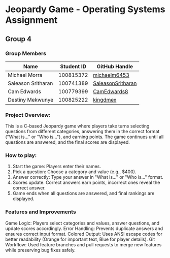 # Jeopardy Game - Operating Systems Assignment

## Group 4

### Group Members

| Name                | Student ID  | GitHub Handle       |
|---------------------|------------|---------------------|
| Michael Morra      | 100815372   | [michaelm6453](https://github.com/michaelm6453) |
| Saieason Sritharan | 100741389   | [SaieasonSritharan](https://github.com/SaieasonSritharan) |
| Cam Edwards        | 100779399   | [CamEdwards8](https://github.com/CamEdwards8)  |
| Destiny Mekwunye   | 100825222   | [kingdmex](https://github.com/kingdmex) |

### Project Overview:
This is a C-based Jeopardy game where players take turns selecting questions from different categories, answering them in the correct format ("What is..." or "Who is..."), and earning points. The game continues until all questions are answered, and the final scores are displayed.

### How to play: 
1. Start the game: Players enter their names.
2. Pick a question: Choose a category and value (e.g., $400).
3. Answer correctly: Type your answer in "What is..." or "Who is..." format.
4. Scores update: Correct answers earn points, incorrect ones reveal the correct answer.
5. Game ends when all questions are answered, and final rankings are displayed.

### Features and Improvements
Game Logic: Players select categories and values, answer questions, and update scores accordingly.
Error Handling: Prevents duplicate answers and ensures correct input format.
Colored Output: Uses ANSI escape codes for better readability (Orange for important text, Blue for player details).
Git Workflow: Used feature branches and pull requests to merge new features while preserving bug fixes safely.

